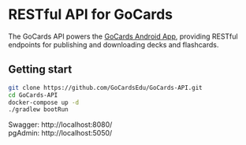 # RESTful API for GoCards
The GoCards API powers the [GoCards Android App](https://play.google.com/store/apps/details?id=pl.gocards), providing RESTful endpoints for publishing and downloading decks and flashcards.

## Getting start
```bash
git clone https://github.com/GoCardsEdu/GoCards-API.git
cd GoCards-API
docker-compose up -d
./gradlew bootRun
```
Swagger: http://localhost:8080/ \
pgAdmin: http://localhost:5050/
